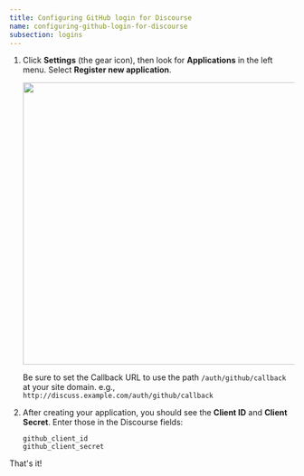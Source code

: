 ```yaml
---
title: Configuring GitHub login for Discourse
name: configuring-github-login-for-discourse
subsection: logins
---
```


1. Click **Settings** (the gear icon), then look for **Applications** in the left menu. Select **Register new application**.

    <img src="/uploads/default/3826/74ce46d82d2f7ce3.png" width="539" height="499">

     Be sure to set the Callback URL to use the path `/auth/github/callback` at your site domain. e.g., `http://discuss.example.com/auth/github/callback`

2. After creating your application, you should see the **Client ID** and **Client Secret**. Enter those in the Discourse fields:

     `github_client_id`  
     `github_client_secret`

That's it!
